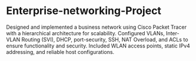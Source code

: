 # Enterprise-networking-Project
Designed and implemented a business network using Cisco Packet Tracer with a hierarchical architecture for scalability. Configured VLANs, Inter-VLAN Routing (SVI), DHCP, port-security, SSH, NAT Overload, and ACLs to ensure functionality and security. Included WLAN access points, static IPv4 addressing, and reliable host configurations.
